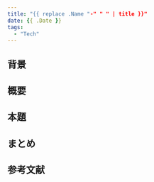 ```yaml
---
title: "{{ replace .Name "-" " " | title }}"
date: {{ .Date }}
tags: 
  - "Tech"
---
```

## 背景

## 概要

## 本題

## まとめ

## 参考文献
<a href="" target="_blank"></a>
<a href="" target="_blank"></a>	
